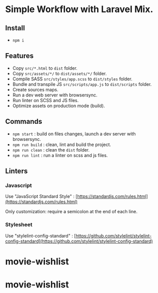 # Simple Workflow with Laravel Mix.

## Install

- `npm i`

## Features

- Copy `src/*.html` to `dist` folder.
- Copy `src/assets/*/` to `dist/assets/*/` folder.
- Compile SASS `src/styles/app.scss` to `dist/styles` folder.
- Bundle and transpile JS `src/scripts/app.js` to `dist/scripts` folder.
- Create sources maps.
- Run a dev web server with browsersync.
- Run linter on SCSS and JS files.
- Optimize assets on production mode (build).

## Commands

- `npm start` : build on files changes, launch a dev server with browsersync.
- `npm run build` : clean, lint and build the project.
- `npm run clean` : clean the `dist` folder.
- `npm run lint` : run a linter on scss and js files.

## Linters

### Javascript

Use "JavaScript Standard Style" : [https://standardjs.com/rules.html](https://standardjs.com/rules.html)

Only customization: require a semicolon at the end of each line.

### Stylesheet

Use "stylelint-config-standard" : [https://github.com/stylelint/stylelint-config-standard](https://github.com/stylelint/stylelint-config-standard)
# movie-wishlist
# movie-wishlist
